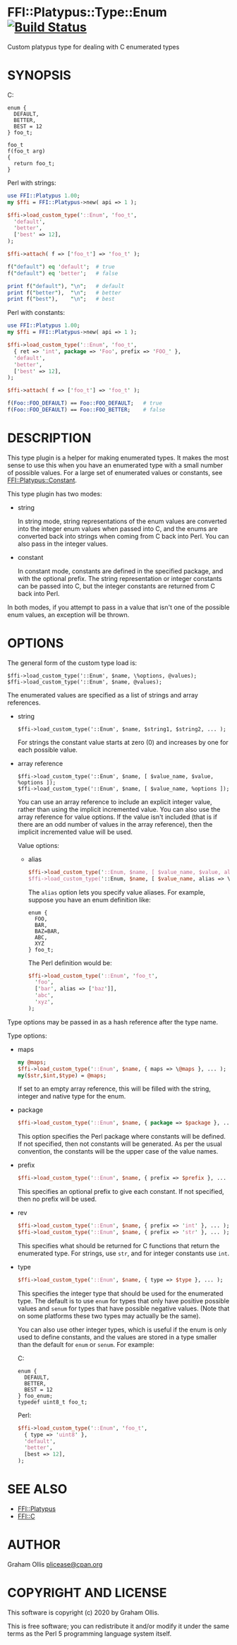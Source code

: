 # FFI::Platypus::Type::Enum [![Build Status](https://travis-ci.org/PerlFFI/FFI-Platypus-Type-Enum.svg)](http://travis-ci.org/PerlFFI/FFI-Platypus-Type-Enum)

Custom platypus type for dealing with C enumerated types

# SYNOPSIS

C:

```
enum {
  DEFAULT,
  BETTER,
  BEST = 12
} foo_t;

foo_t
f(foo_t arg)
{
  return foo_t;
}
```

Perl with strings:

```perl
use FFI::Platypus 1.00;
my $ffi = FFI::Platypus->new( api => 1 );

$ffi->load_custom_type('::Enum', 'foo_t',
  'default',
  'better',
  ['best' => 12],
);

$ffi->attach( f => ['foo_t'] => 'foo_t' );

f("default") eq 'default';  # true
f("default") eq 'better';   # false

print f("default"), "\n";   # default
print f("better"),  "\n";   # better
print f("best"),    "\n";   # best
```

Perl with constants:

```perl
use FFI::Platypus 1.00;
my $ffi = FFI::Platypus->new( api => 1 );

$ffi->load_custom_type('::Enum', 'foo_t',
  { ret => 'int', package => 'Foo', prefix => 'FOO_' },
  'default',
  'better',
  ['best' => 12],
);

$ffi->attach( f => ['foo_t'] => 'foo_t' );

f(Foo::FOO_DEFAULT) == Foo::FOO_DEFAULT;   # true
f(Foo::FOO_DEFAULT) == Foo::FOO_BETTER;    # false
```

# DESCRIPTION

This type plugin is a helper for making enumerated types.  It makes the most sense
to use this when you have an enumerated type with a small number of possible values.
For a large set of enumerated values or constants, see [FFI::Platypus::Constant](https://metacpan.org/pod/FFI::Platypus::Constant).

This type plugin has two modes:

- string

    In string mode, string representations of the enum values are converted into
    the integer enum values when passed into C, and the enums are converted back
    into strings when coming from C back into Perl.  You can also pass in the
    integer values.

- constant

    In constant mode, constants are defined in the specified package, and with
    the optional prefix.  The string representation or integer constants can
    be passed into C, but the integer constants are returned from C back into
    Perl.

In both modes, if you attempt to pass in a value that isn't one of the possible
enum values, an exception will be thrown.

# OPTIONS

The general form of the custom type load is:

```
$ffi->load_custom_type('::Enum', $name, \%options, @values);
$ffi->load_custom_type('::Enum', $name, @values);
```

The enumerated values are specified as a list of strings and array references.

- string

    ```
    $ffi->load_custom_type('::Enum', $name, $string1, $string2, ... );
    ```

    For strings the constant value starts at zero (0) and increases by one for each
    possible value.

- array reference

    ```
    $ffi->load_custom_type('::Enum', $name, [ $value_name, $value, %options ]);
    $ffi->load_custom_type('::Enum', $name, [ $value_name, %options ]);
    ```

    You can use an array reference to include an explicit integer value, rather
    than using the implicit incremented value.  You can also use the array
    reference for value options.  If the value isn't included (that is if
    there are an odd number of values in the array reference), then the
    implicit incremented value will be used.

    Value options:

    - alias

        ```perl
        $ffi->load_custom_type('::Enum, $name, [ $value_name, $value, alias => \@aliases ]);
        $ffi->load_custom_type('::Enum, $name, [ $value_name, alias => \@aliases ]);
        ```

        The `alias` option lets you specify value aliases.  For example, suppose you have
        an enum definition like:

        ```
        enum {
          FOO,
          BAR,
          BAZ=BAR,
          ABC,
          XYZ
        } foo_t;
        ```

        The Perl definition would be:

        ```perl
        $ffi->load_custom_type('::Enum', 'foo_t',
          'foo',
          ['bar', alias => ['baz']],
          'abc',
          'xyz',
        );
        ```

Type options may be passed in as a hash reference after the type name.

Type options:

- maps

    ```perl
    my @maps;
    $ffi->load_custom_type('::Enum', $name, { maps => \@maps }, ... );
    my($str,$int,$type) = @maps;
    ```

    If set to an empty array reference, this will be filled with the string, integer
    and native type for the enum.

- package

    ```perl
    $ffi->load_custom_type('::Enum', $name, { package => $package }, ... );
    ```

    This option specifies the Perl package where constants will be defined.
    If not specified, then not constants will be generated.  As per the usual
    convention, the constants will be the upper case of the value names.

- prefix

    ```perl
    $ffi->load_custom_type('::Enum', $name, { prefix => $prefix }, ... );
    ```

    This specifies an optional prefix to give each constant.  If not specified,
    then no prefix will be used.

- rev

    ```perl
    $ffi->load_custom_type('::Enum', $name, { prefix => 'int' }, ... );
    $ffi->load_custom_type('::Enum', $name, { prefix => 'str' }, ... );
    ```

    This specifies what should be returned for C functions that return the
    enumerated type.  For strings, use `str`, and for integer constants
    use `int`.

- type

    ```perl
    $ffi->load_custom_type('::Enum', $name, { type => $type }, ... );
    ```

    This specifies the integer type that should be used for the enumerated
    type.  The default is to use `enum` for types that only have positive
    possible values and `senum` for types that have possible negative values.
    (Note that on some platforms these two types may actually be the same).

    You can also use other integer types, which is useful if the enum is
    only used to define constants, and the values are stored in a type
    smaller than the default for `enum` or `senum`.  For example:

    C:

    ```
    enum {
      DEFAULT,
      BETTER,
      BEST = 12
    } foo_enum;
    typedef uint8_t foo_t;
    ```

    Perl:

    ```perl
    $ffi->load_custom_type('::Enum', 'foo_t',
      { type => 'uint8' },
      'default',
      'better',
      [best => 12],
    );
    ```

# SEE ALSO

- [FFI::Platypus](https://metacpan.org/pod/FFI::Platypus)
- [FFI::C](https://metacpan.org/pod/FFI::C)

# AUTHOR

Graham Ollis <plicease@cpan.org>

# COPYRIGHT AND LICENSE

This software is copyright (c) 2020 by Graham Ollis.

This is free software; you can redistribute it and/or modify it under
the same terms as the Perl 5 programming language system itself.
